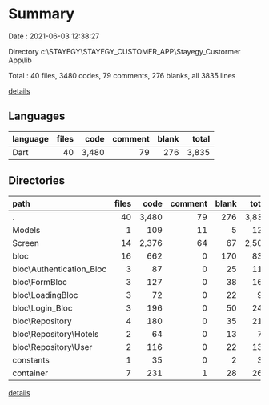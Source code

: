 # Summary

Date : 2021-06-03 12:38:27

Directory c:\STAYEGY\STAYEGY_CUSTOMER_APP\Stayegy_Custormer App\lib

Total : 40 files,  3480 codes, 79 comments, 276 blanks, all 3835 lines

[details](details.md)

## Languages
| language | files | code | comment | blank | total |
| :--- | ---: | ---: | ---: | ---: | ---: |
| Dart | 40 | 3,480 | 79 | 276 | 3,835 |

## Directories
| path | files | code | comment | blank | total |
| :--- | ---: | ---: | ---: | ---: | ---: |
| . | 40 | 3,480 | 79 | 276 | 3,835 |
| Models | 1 | 109 | 11 | 5 | 125 |
| Screen | 14 | 2,376 | 64 | 67 | 2,507 |
| bloc | 16 | 662 | 0 | 170 | 832 |
| bloc\Authentication_Bloc | 3 | 87 | 0 | 25 | 112 |
| bloc\FormBloc | 3 | 127 | 0 | 38 | 165 |
| bloc\LoadingBloc | 3 | 72 | 0 | 22 | 94 |
| bloc\Login_Bloc | 3 | 196 | 0 | 50 | 246 |
| bloc\Repository | 4 | 180 | 0 | 35 | 215 |
| bloc\Repository\Hotels | 2 | 64 | 0 | 13 | 77 |
| bloc\Repository\User | 2 | 116 | 0 | 22 | 138 |
| constants | 1 | 35 | 0 | 2 | 37 |
| container | 7 | 231 | 1 | 28 | 260 |

[details](details.md)